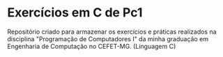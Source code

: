 # Exercícios em C de Pc1
Repositório criado para armazenar os exercícios e práticas realizados na disciplina "Programação de Computadores I" da minha graduação em Engenharia de Computação no CEFET-MG. (Linguagem C) 
